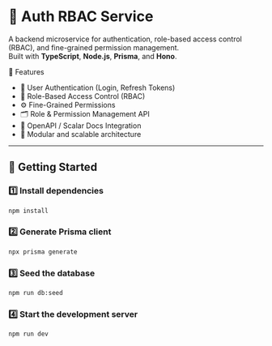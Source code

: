 # 🔐 Auth RBAC Service

A backend microservice for authentication, role-based access control (RBAC), and fine-grained permission management.  
Built with **TypeScript**, **Node.js**, **Prisma**, and **Hono**.

🧩 Features
- 🔑 User Authentication (Login, Refresh Tokens)
- 🧠 Role-Based Access Control (RBAC)
- ⚙️ Fine-Grained Permissions
- 🗂️ Role & Permission Management API
- 🧾 OpenAPI / Scalar Docs Integration
- 🧱 Modular and scalable architecture

---

## 🚀 Getting Started

### 1️⃣ Install dependencies
```bash
npm install
```

### 2️⃣ Generate Prisma client
```bash
npx prisma generate
```

### 3️⃣ Seed the database
```bash
npm run db:seed
```

### 4️⃣ Start the development server
```bash
npm run dev
```

